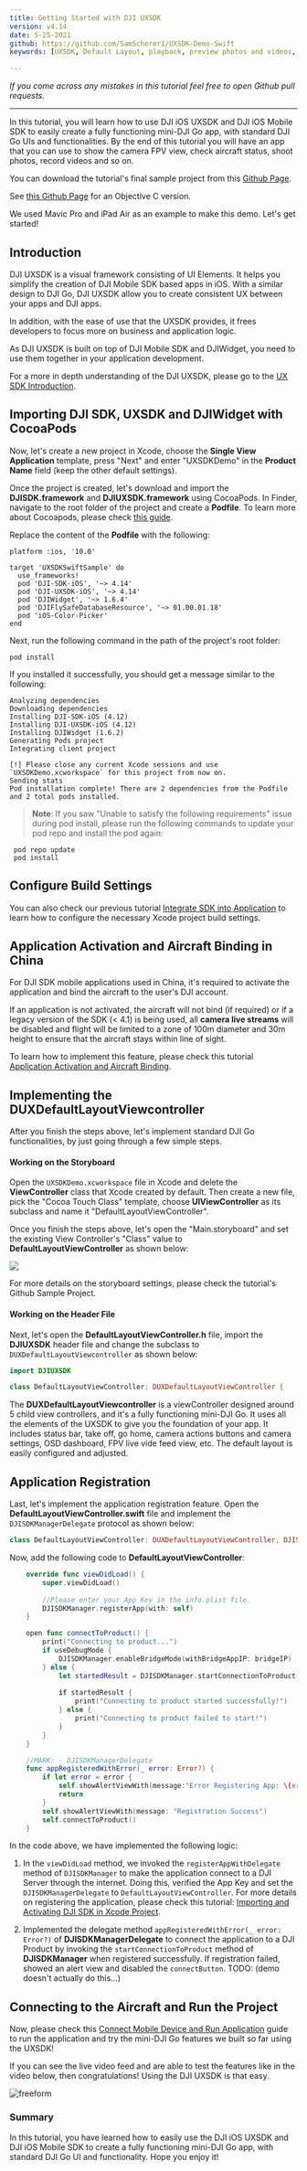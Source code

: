 ```yaml
---
title: Getting Started with DJI UXSDK
version: v4.14
date: 5-25-2021
github: https://github.com/SamScherer1/UXSDK-Demo-Swift
keywords: [UXSDK, Default Layout, playback, preview photos and videos, download photos and videos, delete photos and videos]

---
```


*If you come across any mistakes in this tutorial feel free to open Github pull requests.*

---

In this tutorial, you will learn how to use DJI iOS UXSDK and DJI iOS Mobile SDK to easily create a fully functioning mini-DJI Go app, with standard DJI Go UIs and functionalities. By the end of this tutorial you will have an app that you can use to show the camera FPV view, check aircraft status, shoot photos, record videos and so on.

You can download the tutorial's final sample project from this [Github Page](https://github.com/SamScherer1/UXSDK-Demo-Swift).

See [this Github Page](https://github.com/DJI-Mobile-SDK-Tutorials/iOS-UXSDKDemo) for an Objective C version. 

We used Mavic Pro and iPad Air as an example to make this demo. Let's get started!

## Introduction

DJI UXSDK is a visual framework consisting of UI Elements. It helps you simplify the creation of DJI Mobile SDK based apps in iOS. With a similar design to DJI Go, DJI UXSDK allow you to create consistent UX between your apps and DJI apps.

In addition, with the ease of use that the UXSDK provides, it frees developers to focus more on business and application logic.

As DJI UXSDK is built on top of DJI Mobile SDK and DJIWidget, you need to use them together in your application development.

For a more in depth understanding of the DJI UXSDK, please go to the [UX SDK Introduction](../introduction/ux_sdk_introduction.html).

## Importing DJI SDK, UXSDK and DJIWidget with CocoaPods

Now, let's create a new project in Xcode, choose the **Single View Application** template, press "Next" and enter "UXSDKDemo" in the **Product Name** field (keep the other default settings).

Once the project is created, let's download and import the **DJISDK.framework** and **DJIUXSDK.framework** using CocoaPods. In Finder, navigate to the root folder of the project and create a **Podfile**. To learn more about Cocoapods, please check [this guide](https://guides.cocoapods.org/using/getting-started.html#getting-started).

Replace the content of the **Podfile** with the following:

~~~
platform :ios, '10.0'

target 'UXSDKSwiftSample' do
  use_frameworks!
  pod 'DJI-SDK-iOS', '~> 4.14'
  pod 'DJI-UXSDK-iOS', '~> 4.14'
  pod 'DJIWidget', '~> 1.6.4'
  pod 'DJIFlySafeDatabaseResource', '~> 01.00.01.18'
  pod 'iOS-Color-Picker'
end

~~~

Next, run the following command in the path of the project's root folder:

~~~
pod install
~~~

If you installed it successfully, you should get a message similar to the following:

~~~
Analyzing dependencies
Downloading dependencies
Installing DJI-SDK-iOS (4.12)
Installing DJI-UXSDK-iOS (4.12)
Installing DJIWidget (1.6.2)
Generating Pods project
Integrating client project

[!] Please close any current Xcode sessions and use `UXSDKDemo.xcworkspace` for this project from now on.
Sending stats
Pod installation complete! There are 2 dependencies from the Podfile and 2 total pods installed.
~~~

> **Note**: If you saw "Unable to satisfy the following requirements" issue during pod install, please run the following commands to update your pod repo and install the pod again:
>
~~~
 pod repo update
 pod install
~~~

## Configure Build Settings

 You can also check our previous tutorial [Integrate SDK into Application](../application-development-workflow/workflow-integrate.html#configure-build-settings) to learn how to configure the necessary Xcode project build settings.

## Application Activation and Aircraft Binding in China

 For DJI SDK mobile applications used in China, it's required to activate the application and bind the aircraft to the user's DJI account.

 If an application is not activated, the aircraft will not bind (if required) or if a legacy version of the SDK (< 4.1) is being used, all **camera live streams** will be disabled and flight will be limited to a zone of 100m diameter and 30m height to ensure that the aircraft stays within line of sight.

 To learn how to implement this feature, please check this tutorial [Application Activation and Aircraft Binding](./ActivationAndBinding.html).

## Implementing the DUXDefaultLayoutViewcontroller

After you finish the steps above, let's implement standard DJI Go functionalities, by just going through a few simple steps.

#### Working on the Storyboard

Open the `UXSDKDemo.xcworkspace` file in Xcode and delete the **ViewController** class that Xcode created by default. Then create a new file, pick the "Cocoa Touch Class" template, choose **UIViewController** as its subclass and name it "DefaultLayoutViewController".

Once you finish the steps above, let's open the "Main.storyboard" and set the existing View Controller's "Class" value to **DefaultLayoutViewController** as shown below:

![](../images/tutorials-and-samples/iOS/UXSDKDemo/defaultLayoutViewController.png)

For more details on the storyboard settings, please check the tutorial's Github Sample Project.

#### Working on the Header File

Next, let's open the **DefaultLayoutViewController.h** file, import the **DJIUXSDK** header file and change the subclass to `DUXDefaultLayoutViewcontroller` as shown below:

~~~Swift
import DJIUXSDK

class DefaultLayoutViewController: DUXDefaultLayoutViewController {
~~~

The **DUXDefaultLayoutViewcontroller** is a viewController designed around 5 child view controllers, and it's a fully functioning mini-DJI Go. It uses all the elements of the UXSDK to give you the foundation of your app. It includes status bar, take off, go home, camera actions buttons and camera settings, OSD dashboard, FPV live vide feed view, etc. The default layout is easily configured and adjusted.

## Application Registration

Last, let's implement the application registration feature. Open the **DefaultLayoutViewController.swift** file and implement the `DJISDKManagerDelegate` protocol as shown below:

~~~Swift
class DefaultLayoutViewController: DUXDefaultLayoutViewController, DJISDKManagerDelegate {
~~~

Now, add the following code to **DefaultLayoutViewController**:

~~~Swift
    override func viewDidLoad() {
        super.viewDidLoad()
        
        //Please enter your App Key in the info.plist file.
        DJISDKManager.registerApp(with: self)
    }

    open func connectToProduct() {
        print("Connecting to product...")
        if useDebugMode {
            DJISDKManager.enableBridgeMode(withBridgeAppIP: bridgeIP)
        } else {
            let startedResult = DJISDKManager.startConnectionToProduct()
            
            if startedResult {
                print("Connecting to product started successfully!")
            } else {
                print("Connecting to product failed to start!")
            }
        }
    }

    //MARK: - DJISDKManagerDelegate
    func appRegisteredWithError(_ error: Error?) {
        if let error = error {
            self.showAlertViewWith(message:"Error Registering App: \(error.localizedDescription)")
            return
        }
        self.showAlertViewWith(message: "Registration Success")
        self.connectToProduct()
    }
~~~

In the code above, we have implemented the following logic:

1. In the `viewDidLoad` method, we invoked the `registerAppWithDelegate` method of `DJISDKManager` to make the application connect to a DJI Server through the internet. Doing this, verified the App Key and set the `DJISDKManagerDelegate` to `DefaultLayoutViewController`. For more details on registering the application, please check this tutorial: [Importing and Activating DJI SDK in Xcode Project](../application-development-workflow/workflow-integrate.html#register-application).

2. Implemented the delegate method `appRegisteredWithError(_ error: Error?)` of **DJISDKManagerDelegate** to connect the application to a DJI Product by invoking the `startConnectionToProduct` method of **DJISDKManager** when registered successfully. If registration failed, showed an alert view and disabled the `connectButton`. TODO: (demo doesn't actually do this...)

## Connecting to the Aircraft and Run the Project

Now, please check this [Connect Mobile Device and Run Application](../application-development-workflow/workflow-run.html#connect-mobile-device-and-run-application) guide to run the application and try the mini-DJI Go features we built so far using the UXSDK!

If you can see the live video feed and are able to test the features like in the video below, then congratulations! Using the DJI UXSDK is that easy.

![freeform](../images/tutorials-and-samples/iOS/UXSDKDemo/playVideo.gif)

### Summary

In this tutorial, you have learned how to easily use the DJI iOS UXSDK and DJI iOS Mobile SDK to create a fully functioning mini-DJI Go app, with standard DJI Go UI and functionality. Hope you enjoy it!
